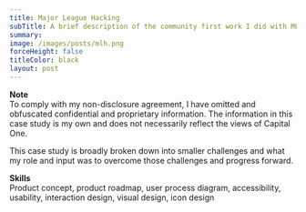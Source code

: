 ```yaml
---
title: Major League Hacking
subTitle: A brief description of the community first work I did with MLH
summary:
image: /images/posts/mlh.png
forceHeight: false
titleColor: black
layout: post
---
```

**Note**  
To comply with my non-disclosure agreement, I have omitted and obfuscated confidential and proprietary information. The information in this case study is my own and does not necessarily reflect the views of Capital One.

This case study is broadly broken down into smaller challenges and what my role and input was to overcome those challenges and progress forward.

**Skills**  
Product concept, product roadmap, user process diagram, accessibility, usability, interaction design, visual design, icon design